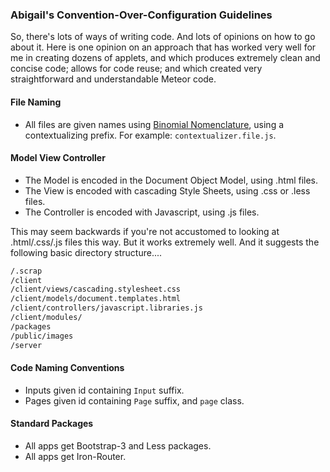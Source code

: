 ### Abigail's Convention-Over-Configuration Guidelines

So, there's lots of ways of writing code.  And lots of opinions on how to go about it.  Here is one opinion on an approach that has worked very well for me in creating dozens of applets, and which produces extremely clean and concise code; allows for code reuse; and which created very straightforward and understandable Meteor code.  

#### File Naming  
- All files are given names using [Binomial Nomenclature](http://en.wikipedia.org/wiki/Binomial_nomenclature), using a contextualizing prefix.  For example: ``contextualizer.file.js``.



#### Model View Controller
- The Model is encoded in the Document Object Model, using .html files.
- The View is encoded with cascading Style Sheets, using .css or .less files.
- The Controller is encoded with Javascript, using .js files.

This may seem backwards if you're not accustomed to looking at .html/.css/.js files this way.  But it works extremely well.  And it suggests the following basic directory structure....  
````sh
/.scrap
/client
/client/views/cascading.stylesheet.css
/client/models/document.templates.html
/client/controllers/javascript.libraries.js
/client/modules/
/packages
/public/images
/server
````

#### Code Naming Conventions  
- Inputs given id containing ``Input`` suffix.
- Pages given id containing ``Page`` suffix, and ``page`` class.
 
#### Standard Packages  
- All apps get Bootstrap-3 and Less packages.
- All apps get Iron-Router.


